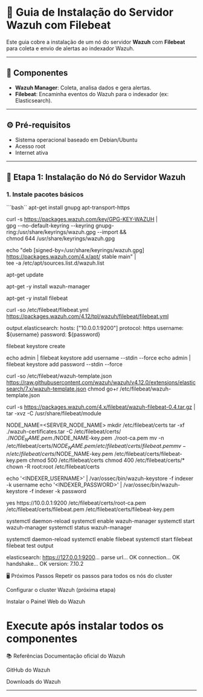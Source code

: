# 🚨 Guia de Instalação do Servidor Wazuh com Filebeat

Este guia cobre a instalação de um nó do servidor **Wazuh** com **Filebeat** para coleta e envio de alertas ao indexador Wazuh.

---

## 🧩 Componentes

- **Wazuh Manager**: Coleta, analisa dados e gera alertas.
- **Filebeat**: Encaminha eventos do Wazuh para o indexador (ex: Elasticsearch).

---

## ⚙️ Pré-requisitos

- Sistema operacional baseado em Debian/Ubuntu
- Acesso root
- Internet ativa

---

## 🔧 Etapa 1: Instalação do Nó do Servidor Wazuh

### 1. Instale pacotes básicos

```bash``
apt-get install gnupg apt-transport-https

curl -s https://packages.wazuh.com/key/GPG-KEY-WAZUH | \
gpg --no-default-keyring --keyring gnupg-ring:/usr/share/keyrings/wazuh.gpg --import && \
chmod 644 /usr/share/keyrings/wazuh.gpg

echo "deb [signed-by=/usr/share/keyrings/wazuh.gpg] https://packages.wazuh.com/4.x/apt/ stable main" | \
tee -a /etc/apt/sources.list.d/wazuh.list

apt-get update

apt-get -y install wazuh-manager

apt-get -y install filebeat

curl -so /etc/filebeat/filebeat.yml https://packages.wazuh.com/4.12/tpl/wazuh/filebeat/filebeat.yml

output.elasticsearch:
  hosts: ["10.0.0.1:9200"]
  protocol: https
  username: ${username}
  password: ${password}

filebeat keystore create

echo admin | filebeat keystore add username --stdin --force
echo admin | filebeat keystore add password --stdin --force

curl -so /etc/filebeat/wazuh-template.json https://raw.githubusercontent.com/wazuh/wazuh/v4.12.0/extensions/elasticsearch/7.x/wazuh-template.json
chmod go+r /etc/filebeat/wazuh-template.json

curl -s https://packages.wazuh.com/4.x/filebeat/wazuh-filebeat-0.4.tar.gz | \
tar -xvz -C /usr/share/filebeat/module

NODE_NAME=<SERVER_NODE_NAME>
mkdir /etc/filebeat/certs
tar -xf ./wazuh-certificates.tar -C /etc/filebeat/certs/ ./$NODE_NAME.pem ./$NODE_NAME-key.pem ./root-ca.pem
mv -n /etc/filebeat/certs/$NODE_NAME.pem /etc/filebeat/certs/filebeat.pem
mv -n /etc/filebeat/certs/$NODE_NAME-key.pem /etc/filebeat/certs/filebeat-key.pem
chmod 500 /etc/filebeat/certs
chmod 400 /etc/filebeat/certs/*
chown -R root:root /etc/filebeat/certs

echo '<INDEXER_USERNAME>' | /var/ossec/bin/wazuh-keystore -f indexer -k username
echo '<INDEXER_PASSWORD>' | /var/ossec/bin/wazuh-keystore -f indexer -k password

<indexer>
  <enabled>yes</enabled>
  <hosts>
    <host>https://10.0.0.1:9200</host>
    <!-- Para múltiplos nós -->
    <!-- <host>https://10.0.0.2:9200</host> -->
  </hosts>
  <ssl>
    <certificate_authorities>
      <ca>/etc/filebeat/certs/root-ca.pem</ca>
    </certificate_authorities>
    <certificate>/etc/filebeat/certs/filebeat.pem</certificate>
    <key>/etc/filebeat/certs/filebeat-key.pem</key>
  </ssl>
</indexer>

systemctl daemon-reload
systemctl enable wazuh-manager
systemctl start wazuh-manager
systemctl status wazuh-manager

systemctl daemon-reload
systemctl enable filebeat
systemctl start filebeat
filebeat test output

elasticsearch: https://127.0.0.1:9200...
  parse url... OK
  connection... OK
  handshake... OK
  version: 7.10.2

🖥️ Próximos Passos
 Repetir os passos para todos os nós do cluster

 Configurar o cluster Wazuh (próxima etapa)

 Instalar o Painel Web do Wazuh

 # Execute após instalar todos os componentes

📚 Referências
Documentação oficial do Wazuh

GitHub do Wazuh

Downloads do Wazuh


---
